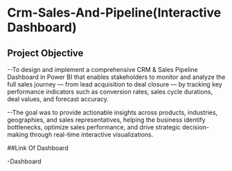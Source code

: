 # Crm-Sales-And-Pipeline(Interactive Dashboard)
## Project Objective 
--To design and implement a comprehensive CRM & Sales Pipeline Dashboard in Power BI that enables stakeholders to monitor and analyze the full sales journey — from lead acquisition to deal closure — by tracking key performance indicators such as conversion rates, sales cycle durations, deal values, and forecast accuracy. 

--The goal was to provide actionable insights across products, industries, geographies, and sales representatives, helping the business identify bottlenecks, optimize sales performance, and drive strategic decision-making through real-time interactive visualizations.

##Link Of Dashboard

-<a herf ="https://github.com/sah777s/Crm-Sales-And-Pipeline">Dashboard</a>

